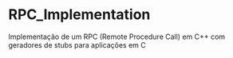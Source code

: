 # RPC_Implementation
Implementação de um RPC (Remote Procedure Call) em C++ com geradores de stubs para aplicações em C
